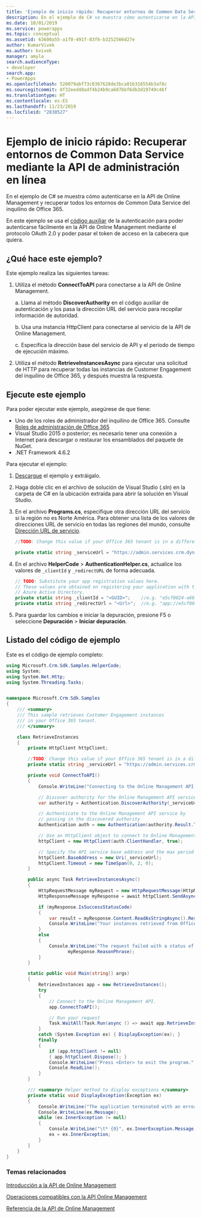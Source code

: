 ```yaml
---
title: 'Ejemplo de inicio rápido: Recuperar entornos de Common Data Service mediante la API de administración en línea| MicrosoftDocs'
description: En el ejemplo de C# se muestra cómo autenticarse en la API de Online Management y recuperar todos los entornos de Common Data Service del inquilino de Office 365.
ms.date: 10/01/2019
ms.service: powerapps
ms.topic: conceptual
ms.assetid: 63600a55-a1f0-491f-83f6-b3252566d27e
author: KumarVivek
ms.author: kvivek
manager: amyla
search.audienceType:
- developer
search.app:
- PowerApps
ms.openlocfilehash: 520079abf73c0367628de3bca01b316554b3af8c
ms.sourcegitcommit: 8f32eed48adf4b24b9ca607bbf6db3d19749c46f
ms.translationtype: HT
ms.contentlocale: es-ES
ms.lasthandoff: 11/23/2019
ms.locfileid: "2830527"
---
```

# <a name="quick-start-sample-retrieve-common-data-service-environements-using-online-management-api"></a>Ejemplo de inicio rápido: Recuperar entornos de Common Data Service mediante la API de administración en línea 

En el ejemplo de C# se muestra cómo autenticarse en la API de Online Management y recuperar todos los entornos de Common Data Service del inquilino de Office 365.

En este ejemplo se usa el [código auxiliar](sample-authentication-helper.md) de la autenticación para poder autenticarse fácilmente en la API de Online Management mediante el protocolo OAuth 2.0 y poder pasar el token de acceso en la cabecera que quiera.

## <a name="what-this-sample-does"></a>¿Qué hace este ejemplo?

Este ejemplo realiza las siguientes tareas:

1. Utiliza el método **ConnectToAPI** para conectarse a la API de Online Management.

    a. Llama al método **DiscoverAuthority** en el código auxiliar de autenticación y los pasa la dirección URL del servicio para recopilar información de autoridad.

    b. Usa una instancia HttpClient para conectarse al servicio de la API de Online Management.

    c. Especifica la dirección base del servicio de API y el período de tiempo de ejecución máximo.
1. Utiliza el método **RetrieveInstancesAsync** para ejecutar una solicitud de HTTP para recuperar todas las instancias de Customer Engagement del inquilino de Office 365, y después muestra la respuesta.

## <a name="run-this-sample"></a>Ejecute este ejemplo
Para poder ejecutar este ejemplo, asegúrese de que tiene:
- Uno de los roles de administrador del inquilino de Office 365. Consulte [Roles de administración de Office 365](get-started-online-management-api.md#office-365-admin-roles)
- Visual Studio 2015 o posterior; es necesario tener una conexión a Internet para descargar o restaurar los ensamblados del paquete de NuGet.
- .NET Framework 4.6.2

Para ejecutar el ejemplo:
1. [Descargue](https://github.com/microsoft/PowerApps-Samples/tree/master/cds/online-management-api) el ejemplo y extráigalo.
2. Haga doble clic en el archivo de solución de Visual Studio (.sln) en la carpeta de C# en la ubicación extraída para abrir la solución en Visual Studio.
3. En el archivo **Programs.cs**, especifique otra dirección URL del servicio si la región no es Norte América. Para obtener una lista de los valores de direcciones URL de servicio en todas las regiones del mundo, consulte [Dirección URL de servicio](get-started-online-management-api.md#service-url).
    ```csharp
    //TODO: Change this value if your Office 365 tenant is in a different region than North America

    private static string _serviceUrl = "https://admin.services.crm.dynamics.com";
    ```
4. En el archivo **HelperCode** > **AuthenticationHelper.cs**, actualice los valores de `_clientId` y `_redirectURL` de forma adecuada.

    ```csharp
    // TODO: Substitute your app registration values here.
    // These values are obtained on registering your application with the 
    // Azure Active Directory.
    private static string _clientId = "<GUID>";    //e.g. "e5cf0024-a66a-4f16-85ce-99ba97a24bb2"
    private static string _redirectUrl = "<Url>";  //e.g. "app://e5cf0024-a66a-4f16-85ce-99ba97a24bb2"
    ```
5. Para guardar los cambios e iniciar la depuración, presione F5 o seleccione **Depuración** > **Iniciar depuración**.

## <a name="code-sample-listing"></a>Listado del código de ejemplo 

Este es el código de ejemplo completo:

```csharp
using Microsoft.Crm.Sdk.Samples.HelperCode;
using System;
using System.Net.Http;
using System.Threading.Tasks;


namespace Microsoft.Crm.Sdk.Samples
{
    /// <summary>
    /// This sample retrieves Customer Engagement instances
    /// in your Office 365 tenant.
    /// </summary>    

    class RetrieveInstances
    {
        private HttpClient httpClient;

        //TODO: Change this value if your Office 365 tenant is in a different region than North America
        private static string _serviceUrl = "https://admin.services.crm.dynamics.com";

        private void ConnectToAPI()
        {
            Console.WriteLine("Connecting to the Online Management API service...");

            // Discover authority for the Online Management API service
            var authority = Authentication.DiscoverAuthority(_serviceUrl);

            // Authenticate to the Online Management API service by 
            // passing in the discovered authority 
            Authentication auth = new Authentication(authority.Result.ToString());            

            // Use an HttpClient object to connect to Online Management API service.           
            httpClient = new HttpClient(auth.ClientHandler, true);

            // Specify the API service base address and the max period of execution time 
            httpClient.BaseAddress = new Uri(_serviceUrl);
            httpClient.Timeout = new TimeSpan(0, 2, 0);            
        }

        public async Task RetrieveInstancesAsync()
        {
            HttpRequestMessage myRequest = new HttpRequestMessage(HttpMethod.Get, "/api/v1.1/instances");
            HttpResponseMessage myResponse = await httpClient.SendAsync(myRequest);

            if (myResponse.IsSuccessStatusCode)
            {
                var result = myResponse.Content.ReadAsStringAsync().Result;
                Console.WriteLine("Your instances retrieved from Office 365 tenant: \n{0}", result);
            }
            else
            {
                Console.WriteLine("The request failed with a status of '{0}'",
                       myResponse.ReasonPhrase);
            }
        }

        static public void Main(string[] args)
        {
            RetrieveInstances app = new RetrieveInstances();
            try
            {
                // Connect to the Online Management API. 
                app.ConnectToAPI();

                // Run your request
                Task.WaitAll(Task.Run(async () => await app.RetrieveInstancesAsync()));
            }
            catch (System.Exception ex) { DisplayException(ex); }
            finally
            {
                if (app.httpClient != null)
                { app.httpClient.Dispose(); }
                Console.WriteLine("Press <Enter> to exit the program.");
                Console.ReadLine();
            }
        }

        /// <summary> Helper method to display exceptions </summary> 
        private static void DisplayException(Exception ex)
        {
            Console.WriteLine("The application terminated with an error.");
            Console.WriteLine(ex.Message);
            while (ex.InnerException != null)
            {
                Console.WriteLine("\t* {0}", ex.InnerException.Message);
                ex = ex.InnerException;
            }
        }
    }
}
```

### <a name="related-topics"></a>Temas relacionados  

[Introducción a la API de Online Management](get-started-online-management-api.md)

[Operaciones compatibles con la API Online Management](operations-supported.md)

[Referencia de la API de Online Management](/rest/api/admin.services.crm.dynamics.com)
